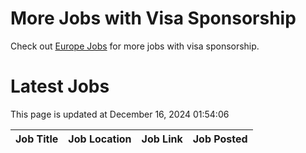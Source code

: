 # More Jobs with Visa Sponsorship

Check out [Europe Jobs](https://github.com/sureshparimi/europejobs#latest-jobs) for more jobs with visa sponsorship.

# Latest Jobs

This page is updated at December 16, 2024 01:54:06

| Job Title | Job Location | Job Link | Job Posted |
| --- | --- | --- | --- |
